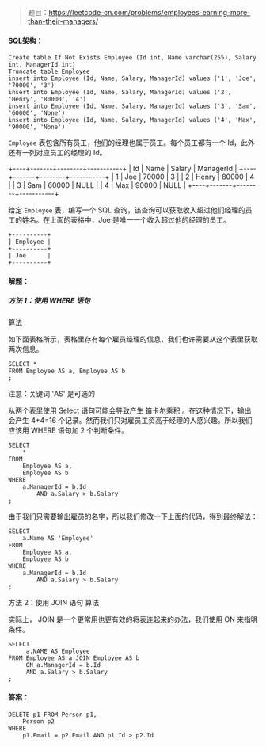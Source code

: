 > 题目：https://leetcode-cn.com/problems/employees-earning-more-than-their-managers/

#### SQL架构：

```mysql
Create table If Not Exists Employee (Id int, Name varchar(255), Salary int, ManagerId int)
Truncate table Employee
insert into Employee (Id, Name, Salary, ManagerId) values ('1', 'Joe', '70000', '3')
insert into Employee (Id, Name, Salary, ManagerId) values ('2', 'Henry', '80000', '4')
insert into Employee (Id, Name, Salary, ManagerId) values ('3', 'Sam', '60000', 'None')
insert into Employee (Id, Name, Salary, ManagerId) values ('4', 'Max', '90000', 'None')
```



`Employee` 表包含所有员工，他们的经理也属于员工。每个员工都有一个 Id，此外还有一列对应员工的经理的 Id。

+----+-------+--------+-----------+
| Id | Name  | Salary | ManagerId |
+----+-------+--------+-----------+
| 1  | Joe   | 70000  | 3         |
| 2  | Henry | 80000  | 4         |
| 3  | Sam   | 60000  | NULL      |
| 4  | Max   | 90000  | NULL      |
+----+-------+--------+-----------+

给定 `Employee` 表，编写一个 SQL 查询，该查询可以获取收入超过他们经理的员工的姓名。在上面的表格中，Joe 是唯一一个收入超过他的经理的员工。

```
+----------+
| Employee |
+----------+
| Joe      |
+----------+
```



#### 解题：

##### 方法 1：使用 WHERE 语句

算法

如下面表格所示，表格里存有每个雇员经理的信息，我们也许需要从这个表里获取两次信息。

```mysql
SELECT *
FROM Employee AS a, Employee AS b
;
```

注意：关键词 'AS' 是可选的

从两个表里使用 Select 语句可能会导致产生 笛卡尔乘积 。在这种情况下，输出会产生 4*4=16 个记录。然而我们只对雇员工资高于经理的人感兴趣。所以我们应该用 WHERE 语句加 2 个判断条件。

```mysql
SELECT
    *
FROM
    Employee AS a,
    Employee AS b
WHERE
    a.ManagerId = b.Id
        AND a.Salary > b.Salary
;
```

由于我们只需要输出雇员的名字，所以我们修改一下上面的代码，得到最终解法：

```mysql
SELECT
    a.Name AS 'Employee'
FROM
    Employee AS a,
    Employee AS b
WHERE
    a.ManagerId = b.Id
        AND a.Salary > b.Salary
;
```

方法 2：使用 JOIN 语句
算法

实际上， JOIN 是一个更常用也更有效的将表连起来的办法，我们使用 ON 来指明条件。

```mysql
SELECT
     a.NAME AS Employee
FROM Employee AS a JOIN Employee AS b
     ON a.ManagerId = b.Id
     AND a.Salary > b.Salary
;
```



#### 答案：

```mysql
DELETE p1 FROM Person p1,
    Person p2
WHERE
    p1.Email = p2.Email AND p1.Id > p2.Id
```

